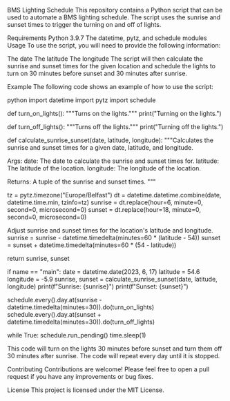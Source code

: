 BMS Lighting Schedule
This repository contains a Python script that can be used to automate a BMS lighting schedule. The script uses the sunrise and sunset times to trigger the turning on and off of lights.

Requirements
Python 3.9.7
The datetime, pytz, and schedule modules
Usage
To use the script, you will need to provide the following information:

The date
The latitude
The longitude
The script will then calculate the sunrise and sunset times for the given location and schedule the lights to turn on 30 minutes before sunset and 30 minutes after sunrise.

Example
The following code shows an example of how to use the script:

python import datetime import pytz import schedule

def turn_on_lights(): """Turns on the lights.""" print("Turning on the lights.")

def turn_off_lights(): """Turns off the lights.""" print("Turning off the lights.")

def calculate_sunrise_sunset(date, latitude, longitude): """Calculates the sunrise and sunset times for a given date, latitude, and longitude.

Args: date: The date to calculate the sunrise and sunset times for. latitude: The latitude of the location. longitude: The longitude of the location.

Returns: A tuple of the sunrise and sunset times. """

tz = pytz.timezone("Europe/Belfast") dt = datetime.datetime.combine(date, datetime.time.min, tzinfo=tz) sunrise = dt.replace(hour=6, minute=0, second=0, microsecond=0) sunset = dt.replace(hour=18, minute=0, second=0, microsecond=0)

Adjust sunrise and sunset times for the location's latitude and longitude.
sunrise = sunrise - datetime.timedelta(minutes=60 * (latitude - 54)) sunset = sunset + datetime.timedelta(minutes=60 * (54 - latitude))

return sunrise, sunset

if name == "main": date = datetime.date(2023, 6, 17) latitude = 54.6 longitude = -5.9 sunrise, sunset = calculate_sunrise_sunset(date, latitude, longitude) print(f"Sunrise: {sunrise}") print(f"Sunset: {sunset}")

schedule.every().day.at(sunrise - datetime.timedelta(minutes=30)).do(turn_on_lights) schedule.every().day.at(sunset + datetime.timedelta(minutes=30)).do(turn_off_lights)

while True: schedule.run_pending() time.sleep(1)

This code will turn on the lights 30 minutes before sunset and turn them off 30 minutes after sunrise. The code will repeat every day until it is stopped.

Contributing
Contributions are welcome! Please feel free to open a pull request if you have any improvements or bug fixes.

License
This project is licensed under the MIT License.
